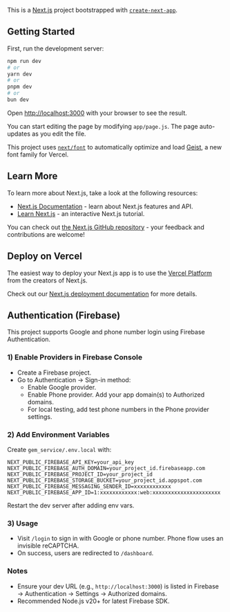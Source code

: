 This is a [Next.js](https://nextjs.org) project bootstrapped with [`create-next-app`](https://github.com/vercel/next.js/tree/canary/packages/create-next-app).

## Getting Started

First, run the development server:

```bash
npm run dev
# or
yarn dev
# or
pnpm dev
# or
bun dev
```

Open [http://localhost:3000](http://localhost:3000) with your browser to see the result.

You can start editing the page by modifying `app/page.js`. The page auto-updates as you edit the file.

This project uses [`next/font`](https://nextjs.org/docs/app/building-your-application/optimizing/fonts) to automatically optimize and load [Geist](https://vercel.com/font), a new font family for Vercel.

## Learn More

To learn more about Next.js, take a look at the following resources:

- [Next.js Documentation](https://nextjs.org/docs) - learn about Next.js features and API.
- [Learn Next.js](https://nextjs.org/learn) - an interactive Next.js tutorial.

You can check out [the Next.js GitHub repository](https://github.com/vercel/next.js) - your feedback and contributions are welcome!

## Deploy on Vercel

The easiest way to deploy your Next.js app is to use the [Vercel Platform](https://vercel.com/new?utm_medium=default-template&filter=next.js&utm_source=create-next-app&utm_campaign=create-next-app-readme) from the creators of Next.js.

Check out our [Next.js deployment documentation](https://nextjs.org/docs/app/building-your-application/deploying) for more details.

## Authentication (Firebase)

This project supports Google and phone number login using Firebase Authentication.

### 1) Enable Providers in Firebase Console
- Create a Firebase project.
- Go to Authentication → Sign-in method:
  - Enable Google provider.
  - Enable Phone provider. Add your app domain(s) to Authorized domains.
  - For local testing, add test phone numbers in the Phone provider settings.

### 2) Add Environment Variables
Create `gem_service/.env.local` with:

```
NEXT_PUBLIC_FIREBASE_API_KEY=your_api_key
NEXT_PUBLIC_FIREBASE_AUTH_DOMAIN=your_project_id.firebaseapp.com
NEXT_PUBLIC_FIREBASE_PROJECT_ID=your_project_id
NEXT_PUBLIC_FIREBASE_STORAGE_BUCKET=your_project_id.appspot.com
NEXT_PUBLIC_FIREBASE_MESSAGING_SENDER_ID=xxxxxxxxxxxx
NEXT_PUBLIC_FIREBASE_APP_ID=1:xxxxxxxxxxxx:web:xxxxxxxxxxxxxxxxxxxxxx
```

Restart the dev server after adding env vars.

### 3) Usage
- Visit `/login` to sign in with Google or phone number. Phone flow uses an invisible reCAPTCHA.
- On success, users are redirected to `/dashboard`.

### Notes
- Ensure your dev URL (e.g., `http://localhost:3000`) is listed in Firebase → Authentication → Settings → Authorized domains.
- Recommended Node.js v20+ for latest Firebase SDK.
